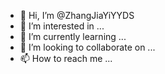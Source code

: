 - 👋 Hi, I’m @ZhangJiaYiYYDS
- 👀 I’m interested in ...
- 🌱 I’m currently learning ...
- 💞️ I’m looking to collaborate on ...
- 📫 How to reach me ...

<!---
ZhangJiaYiYYDS/ZhangJiaYiYYDS is a ✨ special ✨ repository because its `README.md` (this file) appears on your GitHub profile.
You can click the Preview link to take a look at your changes.
--->
